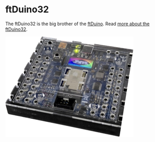 # ftDuino32

The ftDuino32 is the big brother of the [ftDuino](http://ftDuino.de). Read [more about the ftDuino32](https://harbaum.github.io/ftduino32/www/).

![photo](www/images/ftduino32.jpg)
